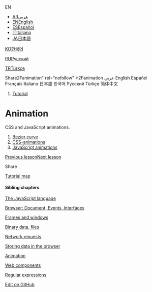 EN

-   <a href="https://ar.javascript.info/animation" class="supported-langs__link"><span class="supported-langs__brief">AR</span><span>عربي</span></a>
-   <a href="animation.html" class="supported-langs__link"><span class="supported-langs__brief">EN</span><span>English</span></a>
-   <a href="https://es.javascript.info/animation" class="supported-langs__link"><span class="supported-langs__brief">ES</span><span>Español</span></a>
-   <a href="https://it.javascript.info/animation" class="supported-langs__link"><span class="supported-langs__brief">IT</span><span>Italiano</span></a>
-   <a href="https://ja.javascript.info/animation" class="supported-langs__link"><span class="supported-langs__brief">JA</span><span>日本語</span></a>

<a href="https://ko.javascript.info/animation" class="supported-langs__link"><span class="supported-langs__brief">KO</span><span>한국어</span></a>

<a href="animation%22" class="supported-langs__link"><span class="supported-langs__brief">RU</span><span>Русский</span></a>

<a href="https://tr.javascript.info/" class="supported-langs__link"><span class="supported-langs__brief">TR</span><span>Türkçe</span></a>

<span class="share-icons__title">Share</span>2Fanimation" rel="nofollow" &gt;2Fanimation عربي English Español Français Italiano 日本語 한국어 Русский Türkçe 简体中文

1.  <a href="index.html" class="breadcrumbs__link"><span class="breadcrumbs__hidden-text">Tutorial</span></a>

Animation
=========

CSS and JavaScript animations.

1.  <a href="bezier-curve.html" class="lessons-list__link">Bezier curve</a>
2.  <a href="css-animations.html" class="lessons-list__link">CSS-animations</a>
3.  <a href="js-animation.html" class="lessons-list__link">JavaScript animations</a>

<a href="indexeddb.html" class="page__nav page__nav_prev"><span class="page__nav-text"><span class="page__nav-text-shortcut"></span></span><span class="page__nav-text-alternate">Previous lesson</span></a><a href="bezier-curve.html" class="page__nav page__nav_next"><span class="page__nav-text"><span class="page__nav-text-shortcut"></span></span><span class="page__nav-text-alternate">Next lesson</span></a>

<span class="share-icons__title">Share</span><span class="share share_tw"></span><a href="https://www.facebook.com/sharer/sharer.php?s=100&amp;p%5Burl%5D=https%3A%2F%2Fjavascript.info%2Fanimation" class="share share_fb"></a>

<a href="tutorial/map.html" class="map"><span class="map__text">Tutorial map</span></a>

<a href="tutorial/map.html" class="map"></a>

#### Sibling chapters

<a href="js.html" class="sidebar__link">The JavaScript language</a>

<a href="ui.html" class="sidebar__link">Browser: Document, Events, Interfaces</a>

<a href="frames-and-windows.html" class="sidebar__link">Frames and windows</a>

<a href="binary.html" class="sidebar__link">Binary data, files</a>

<a href="network.html" class="sidebar__link">Network requests</a>

<a href="data-storage.html" class="sidebar__link">Storing data in the browser</a>

<a href="animation.html" class="sidebar__link">Animation</a>

<a href="web-components.html" class="sidebar__link">Web components</a>

<a href="regular-expressions.html" class="sidebar__link">Regular expressions</a>

<span class="share share_tw sidebar__share"></span><a href="https://www.facebook.com/sharer/sharer.php?s=100&amp;p%5Burl%5D=https%3A%2F%2Fjavascript.info%2Fanimation" class="share share_fb sidebar__share"></a> <a href="https://github.com/javascript-tutorial/en.javascript.info/blob/master/7-animation" class="sidebar__link">Edit on GitHub</a>
